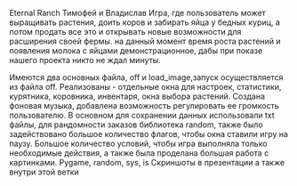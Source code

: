 Eternal Ranch
Тимофей и Владислав
Игра, где пользователь может выращивать растения, доить коров и забирать яйца у бедных куриц, а потом продать все это и открывать новые возможности для расширения своей фермы. на данный момент время роста растений и появления молока с  яйцами демонстрационное, дабы при показе нашего проекта никто не ждал минуты.

Имеются два основных файла, off и load_image,запуск осуществляется из файла  off. Реализованы - отдельные окна для настроек, статистики, курятника, коровника, инвентаря, окна выбора растений. Создана фоновая музыка, добавлена возможность регулировать ее громкость пользователю. В основном для сохранении данных использовали txt файлы, для рандомности заказов библиотека random, также было задействовано большое количество флагов, чтобы окна ставили игру на паузу. Большое количество условий, чтобы игра выполняла только необходимые действия, а также была проделана большая работа с картинками.
Pygame, random, sys, is
Скриншоты в презентации а также внутри этой ветки
